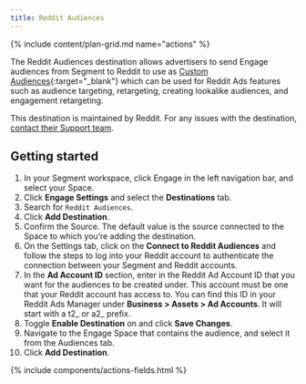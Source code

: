 ```yaml
---
title: Reddit Audiences
---
```


{% include content/plan-grid.md name="actions" %}

The Reddit Audiences destination allows advertisers to send Engage audiences from Segment to Reddit to use as [Custom Audiences](https://business.reddithelp.com/s/article/custom-audiences?utm_source=segmentio&utm_medium=docs&utm_campaign=partners){:target="_blank"} which can be used for Reddit Ads features such as audience targeting, retargeting, creating lookalike audiences, and engagement retargeting.


This destination is maintained by Reddit. For any issues with the destination, [contact their Support team](mailto:adsapi-partner-support@reddit.com).


## Getting started

1. In your Segment workspace, click Engage in the left navigation bar, and select your Space.
2. Click **Engage Settings** and select the **Destinations** tab.
3. Search for `Reddit Audiences`.
4. Click **Add Destination**.
5. Confirm the Source. The default value is the source connected to the Space to which you’re adding the destination.
6. On the Settings tab, click on the **Connect to Reddit Audiences** and follow the steps to log into your Reddit account to authenticate the connection between your Segment and Reddit accounts.
7. In the **Ad Account ID** section, enter in the Reddit Ad Account ID that you want for the audiences to be created under. This account must be one that your Reddit account has access to. You can find this ID in your Reddit Ads Manager under **Business > Assets > Ad Accounts**. It will start with a t2_ or a2_ prefix.
8. Toggle **Enable Destination** on and click **Save Changes**.
9. Navigate to the Engage Space that contains the audience, and select it from the Audiences tab.
10. Click **Add Destination**.

{% include components/actions-fields.html %}